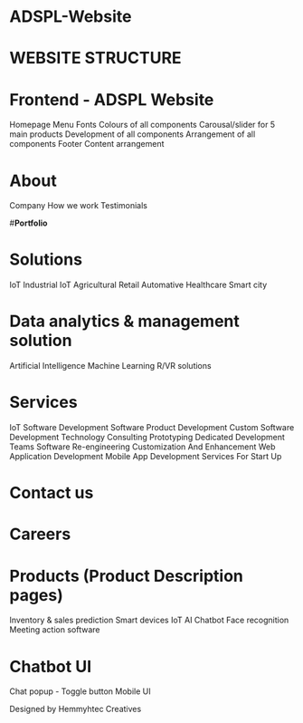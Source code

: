 # ADSPL-Website

# **WEBSITE STRUCTURE**


# **Frontend -  ADSPL Website**
Homepage
Menu
Fonts
Colours of all components
Carousal/slider for 5 main products
Development of all components
Arrangement of all components
Footer
Content arrangement



# **About**
Company
How we work
Testimonials

#**Portfolio**


# **Solutions**
IoT
Industrial IoT
Agricultural
Retail
Automative
Healthcare
Smart city

# Data analytics & management solution
Artificial Intelligence
Machine Learning
R/VR solutions

# **Services**
IoT Software Development
Software Product Development
Custom Software Development
Technology Consulting Prototyping
Dedicated Development Teams
Software Re-engineering
Customization And Enhancement
Web Application Development
Mobile App Development
Services For Start Up

# **Contact us**
# **Careers**


# **Products (Product Description pages)**
Inventory & sales prediction
Smart devices IoT
AI Chatbot
Face recognition
Meeting action software


# **Chatbot UI**
Chat popup - Toggle button
Mobile UI

Designed by Hemmyhtec Creatives
